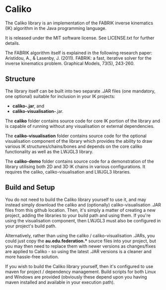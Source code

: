 # Caliko
The Caliko library is an implementation of the FABRIK inverse kinematics (IK) algorithm in the Java programming language.

It is released under the MIT software license. See LICENSE.txt for further details.

The FABRIK algorithm itself is explained in the following research paper:
Aristidou, A., & Lasenby, J. (2011). FABRIK: a fast, iterative solver for the inverse kinematics problem. Graphical Models, 73(5), 243-260.

## Structure

The library itself can be built into two separate .JAR files (one mandatory, one optional) suitable for inclusion in your IK projects:
- **caliko-_<version>_.jar**, and
- **caliko-visualisation-_<version>_**.jar.

The **caliko** folder contains source code for core IK portion of the library and is capable of running without any visualisation or external dependencies. 

The **caliko-visualisation** folder contains source code for the optional visualisation component of the library which provides the ability to draw various IK structures/chains/bones and depends on the 
core caliko functionality as well as the LWJGL3 library.

The **caliko-demo** folder contains source code for a demonstration of the library utilising both 2D and 3D IK chains in various configurations. It requires the caliko, caliko-visualisation and LWJGL3 
libraries.

## Build and Setup

You do not need to build the Caliko library yourself to use it, and may instead simply download the caliko and (optionally) caliko-visualisation .JAR files from this github location. Then, it's simply 
a matter of creating a new project, adding the libraries to your build path and using them. If you're using the visualisation component, then LWJGL3 must also be configured in your project's build path.

Alternatively, rather than using the caliko / caliko-visualisation .JARs, you could just copy the __au.edu.federation.*__ source files into your project, but you may then need to replace them with 
newer versions as changes/fixes are applied to Caliko - so using the latest .JAR versions is a cleaner and more hassle-free solution.

If you wish to build the Caliko library yourself, then it's configured to use maven for project / dependency management. Build scripts for both Linux and Windows are provided (obviously these depend 
upon you having maven installed and available in your execution path).
